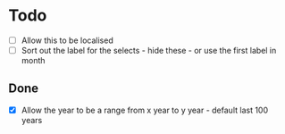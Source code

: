 # Todo

- [ ] Allow this to be localised
- [ ] Sort out the label for the selects - hide these - or use the first label in month

## Done

- [X] Allow the year to be a range from x year to y year - default last 100 years